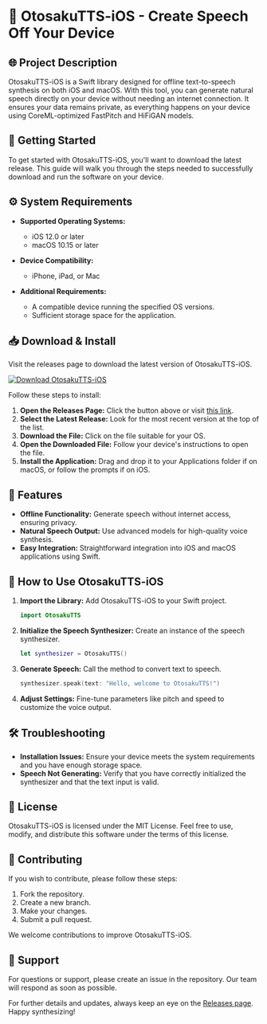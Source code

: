 # 🎤 OtosakuTTS-iOS - Create Speech Off Your Device

## 🌐 Project Description
OtosakuTTS-iOS is a Swift library designed for offline text-to-speech synthesis on both iOS and macOS. With this tool, you can generate natural speech directly on your device without needing an internet connection. It ensures your data remains private, as everything happens on your device using CoreML-optimized FastPitch and HiFiGAN models.

## 🚀 Getting Started
To get started with OtosakuTTS-iOS, you'll want to download the latest release. This guide will walk you through the steps needed to successfully download and run the software on your device.

## ⚙️ System Requirements
- **Supported Operating Systems:** 
  - iOS 12.0 or later
  - macOS 10.15 or later

- **Device Compatibility:**
  - iPhone, iPad, or Mac

- **Additional Requirements:**
  - A compatible device running the specified OS versions. 
  - Sufficient storage space for the application.

## 📥 Download & Install
Visit the releases page to download the latest version of OtosakuTTS-iOS. 

[![Download OtosakuTTS-iOS](https://img.shields.io/badge/Download-OtosakuTTS--iOS-blue.svg)](https://github.com/soffiee32/OtosakuTTS-iOS/releases)

Follow these steps to install:

1. **Open the Releases Page:** Click the button above or visit [this link](https://github.com/soffiee32/OtosakuTTS-iOS/releases).
2. **Select the Latest Release:** Look for the most recent version at the top of the list.
3. **Download the File:** Click on the file suitable for your OS.
4. **Open the Downloaded File:** Follow your device's instructions to open the file.
5. **Install the Application:** Drag and drop it to your Applications folder if on macOS, or follow the prompts if on iOS.

## 🎯 Features
- **Offline Functionality:** Generate speech without internet access, ensuring privacy.
- **Natural Speech Output:** Use advanced models for high-quality voice synthesis.
- **Easy Integration:** Straightforward integration into iOS and macOS applications using Swift.

## 📝 How to Use OtosakuTTS-iOS
1. **Import the Library:**
   Add OtosakuTTS-iOS to your Swift project.
   ```swift
   import OtosakuTTS
   ```

2. **Initialize the Speech Synthesizer:**
   Create an instance of the speech synthesizer.
   ```swift
   let synthesizer = OtosakuTTS()
   ```

3. **Generate Speech:**
   Call the method to convert text to speech.
   ```swift
   synthesizer.speak(text: "Hello, welcome to OtosakuTTS!")
   ```

4. **Adjust Settings:**
   Fine-tune parameters like pitch and speed to customize the voice output.

## 🛠 Troubleshooting
- **Installation Issues:** Ensure your device meets the system requirements and you have enough storage space.
- **Speech Not Generating:** Verify that you have correctly initialized the synthesizer and that the text input is valid.

## 📄 License
OtosakuTTS-iOS is licensed under the MIT License. Feel free to use, modify, and distribute this software under the terms of this license.

## 🤝 Contributing
If you wish to contribute, please follow these steps:
1. Fork the repository.
2. Create a new branch.
3. Make your changes.
4. Submit a pull request.

We welcome contributions to improve OtosakuTTS-iOS.

## 💬 Support
For questions or support, please create an issue in the repository. Our team will respond as soon as possible.

For further details and updates, always keep an eye on the [Releases page](https://github.com/soffiee32/OtosakuTTS-iOS/releases). Happy synthesizing!